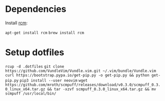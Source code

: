 # Dependencies

Install [rcm](https://github.com/thoughtbot/rcm):

```apt-get install rcm```
```brew install rcm```

# Setup dotfiles

```rcup -d .dotfiles```
```git clone https://github.com/VundleVim/Vundle.vim.git ~/.vim/bundle/Vundle.vim```
```curl https://bootstrap.pypa.io/get-pip.py -o get-pip.py && python get-pip.py```
```pip3 install --user neovim```
```wget https://github.com/mroth/scmpuff/releases/download/v0.3.0/scmpuff_0.3.0_linux_x64.tar.gz && tar -xzvf scmpuff_0.3.0_linux_x64.tar.gz && mv scmpuff /usr/local/bin/```
